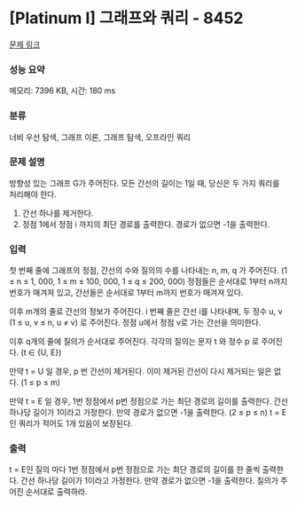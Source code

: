 # [Platinum I] 그래프와 쿼리 - 8452 

[문제 링크](https://www.acmicpc.net/problem/8452) 

### 성능 요약

메모리: 7396 KB, 시간: 180 ms

### 분류

너비 우선 탐색, 그래프 이론, 그래프 탐색, 오프라인 쿼리

### 문제 설명

<p>방향성 있는 그래프 G가 주어진다. 모든 간선의 길이는 1일 때, 당신은 두 가지 쿼리를 처리해야 한다.</p>

<ol>
	<li>간선 하나를 제거한다.</li>
	<li>정점 1에서 정점 i 까지의 최단 경로를 출력한다. 경로가 없으면 -1을 출력한다.</li>
</ol>

### 입력 

 <p>첫 번째 줄에 그래프의 정점, 간선의 수와 질의의 수를 나타내는 n, m, q 가 주어진다. (1 ≤ n ≤ 1, 000, 1 ≤ m ≤ 100, 000, 1 ≤ q ≤ 200, 000) 정점들은 순서대로 1부터 n까지 번호가 매겨져 있고, 간선들은 순서대로 1부터 m까지 번호가 매겨져 있다.</p>

<p>이후 m개의 줄로 간선의 정보가 주어진다. i 번째 줄은 간선 i를 나타내며, 두 정수 u, v (1 ≤ u, v ≤ n, u ≠ v) 로 주어진다. 정점 u에서 정점 v로 가는 간선을 의미한다.</p>

<p>이후 q개의 줄에 질의가 순서대로 주어진다. 각각의 질의는 문자 t 와 정수 p 로 주어진다. (t ∈ {U, E})</p>

<p>만약 t = U 일 경우, p 번 간선이 제거된다. 이미 제거된 간선이 다시 제거되는 일은 없다. (1 ≤ p ≤ m)</p>

<p>만약 t = E 일 경우, 1번 정점에서 p번 정점으로 가는 최단 경로의 길이를 출력한다. 간선 하나당 길이가 1이라고 가정한다. 만약 경로가 없으면 -1을 출력한다. (2 ≤ p ≤ n) t = E 인 쿼리가 적어도 1개 있음이 보장된다.</p>

### 출력 

 <p>t = E인 질의 마다 1번 정점에서 p번 정점으로 가는 최단 경로의 길이를 한 줄씩 출력한다. 간선 하나당 길이가 1이라고 가정한다. 만약 경로가 없으면 -1을 출력한다. 질의가 주어진 순서대로 출력하라.</p>


